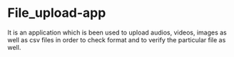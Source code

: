 # File_upload-app
It is an application which is been used to upload audios, videos, images as well as csv files in order to check format and to verify the particular file as well.

